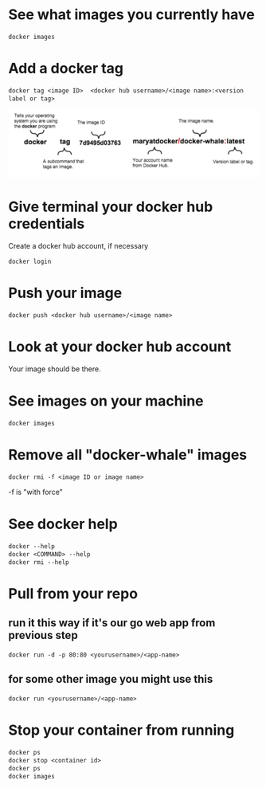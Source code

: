 # See what images you currently have

```
docker images
```

# Add a docker tag

```
docker tag <image ID>  <docker hub username>/<image name>:<version label or tag>
```
![Docker tag](tag.png)

# Give terminal your docker hub credentials

Create a docker hub account, if necessary

```
docker login
```

# Push your image

```
docker push <docker hub username>/<image name>
```

# Look at your docker hub account

Your image should be there.

# See images on your machine

```
docker images
```

# Remove all "docker-whale" images

```
docker rmi -f <image ID or image name>
```

-f is "with force"

# See docker help

```
docker --help
docker <COMMAND> --help
docker rmi --help
```

# Pull from your repo

## run it this way if it's our go web app from previous step
```
docker run -d -p 80:80 <yourusername>/<app-name>
```

## for some other image you might use this
```
docker run <yourusername>/<app-name>
```

# Stop your container from running
```
docker ps
docker stop <container id>
docker ps
docker images
```
